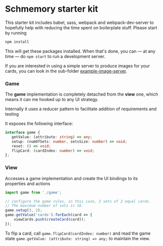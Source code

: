 # Schmemory starter kit

This starter kit includes babel, sass, webpack and webpack-dev-server to hopefully help with
reducing the time spent on boilerplate stuff. Please start by running

```bash
npm install
```

This will get these packages installed. When that's done, you can — at any time — do `npm start` to
run a development server.

If you are interested in using a simple server to produce images for your cards, you can look in the
sub-folder [example-image-server](./example-image-server).

### Game
The **game** implementation is completely detached from the **view** one,
which means it can me hooked up to any UI strategy.

Internally it uses a reducer pattern to facilitate addition of requirements and testing

It exposes the following interface:
```typescript
interface game {
   getValue: (attribute: string) => any;
   setup: (numOfSets: number, setsSize: number) => void;
   reset: () => void;
   flipCard: (cardIndex: number) => void;
};
```
### View

Accesses a game implementation and create the UI bindings to its properties and actions

```typescript
import game from './game';

// configure the game rules, in this case, 3 sets of 2 equal cards.
// The maximum number of sets is 16.
game.setup(3, 2);
game.getValue('cards').forEach(card => {
    viewCards.push(createCard(card));
});
```

To flip a card, call `game.flipCard(cardIndex: number)` and read the game state `game.getValue: (attribute: string) => any;` to maintain the view. 
